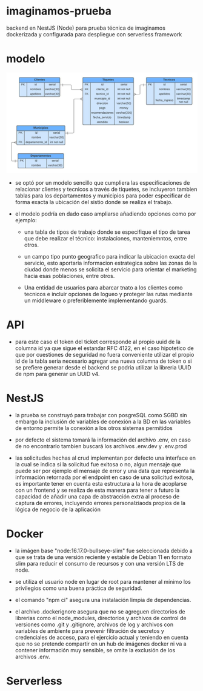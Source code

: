# imaginamos-prueba
backend en NestJS (Node) para prueba técnica de imaginamos dockerizada y configurada para despliegue con serverless framework

# modelo
![Relational Model](/readme-assets/relational-model.jpeg?raw=true "Relational Model")
- se optó por un modelo sencillo que cumpliera las especificaciones de relacionar clientes y tecnicos a través de tiquetes, se incluyeron tambien tablas para los departamentos y municipios para poder especificar de forma exacta la ubicación del sistio donde se realiza el trabajo.

- el modelo podría en dado caso ampliarse añadiendo opciones como por ejemplo:
  - una tabla de tipos de trabajo donde se especifique el tipo de tarea que debe realizar el técnico: instalaciones, manteniemntos, entre otros.

  - un campo tipo punto geografico para indicar la ubicacion exacta del servicio, esto aportaria informacion estrategica sobre las zonas de la ciudad donde menos se solicita el servicio para orientar el marketing hacia esas poblaciones, entre otros.

  - Una entidad de usuarios para abarcar tnato a los clientes como tecnicos e incluir opciones de logueo y proteger las rutas mediante un middleware o preferiblemente implementando guards.



# API
- para este caso el token del ticket corresponde al propio uuid de la columna id ya que sigue el estandar RFC 4122, en el caso hipotetico de que por cuestiones de seguridad no fuera conveniente utilizar el propio id de la tabla seria necesario agregar una nueva columna de token o si se prefiere generar desde el backend se podria utilizar la libreria UUID de npm para generar un UUID v4.

# NestJS
- la prueba se construyó para trabajar con posgreSQL como SGBD sin embargo la inclusión de variables de conexión a la BD en las variables de entorno permite la conexión a los otros sistemas permitidos

- por defecto el sistema tomará la información del archivo .env, en caso de no encontrarlo tambien buscará los archivos .env.dev y .env.prod

- las solicitudes hechas al crud implementan por defecto una interface en la cual se indica si la solicitud fue exitosa o no, algun mensaje que puede ser por ejemplo el mensaje de error y una data que representa la información retornada por el endpoint en caso de una solicitud exitosa, es importante tener en cuenta esta estructura a la hora de acoplarse con un frontend y se realiza de esta manera para tener a futuro la capacidad de añadir una capa de abstracción extra al proceso de captura de errores, incluyendo errores personalziaods propios de la lógica de negocio de la aplicación

# Docker

- la imágen base "node:16.17.0-bullseye-slim" fue seleccionada debido a que se trata de una versión reciente y estable de Debian 11 en formato slim para reducir el consumo de recursos y con una versión LTS de node.

- se utiliza el usuario node en lugar de root para mantener al mínimo los privilegios como una buena práctica de seguridad.

- el comando "npm ci" asegura una instalación limpia de dependencias.

- el archivo .dockerignore asegura que no se agreguen directorios de librerias como el node_modules, directorios y archivos de control de versiones como .git y .gitignore, archivos de log y archivos con variables de ambiente para prevenir filtración de secretos y credenciales de acceso, para el ejercicio actual y teniendo en cuenta que no se pretende compartir en un hub de imágenes docker ni va a contener información muy sensible, se omite la exclusión de los archivos .env.

# Serverless




